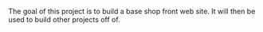 The goal of this project is to build a base shop front web site.
It will then be used to build other projects off of.
